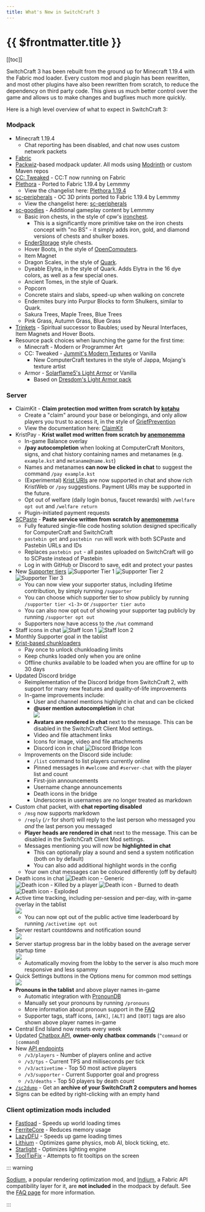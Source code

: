 ```yaml
---
title: What's New in SwitchCraft 3
---
```


# {{ $frontmatter.title }}

[[toc]]

<div class="whats-new-listing spread-lists">

SwitchCraft 3 has been rebuilt from the ground up for Minecraft 1.19.4 with the Fabric mod loader. Every custom mod and
plugin has been rewritten, and most other plugins have also been rewritten from scratch, to reduce the dependency on
third party code. This gives us much better control over the game and allows us to make changes and bugfixes much more 
quickly.

Here is a high level overview of what to expect in SwitchCraft 3:

### Modpack
- Minecraft 1.19.4
  - Chat reporting has been disabled, and chat now uses custom network packets
- [Fabric](https://fabricmc.net/)
- [Packwiz](https://packwiz.infra.link/)-based modpack updater. All mods using [Modrinth](https://modrinth.com/) or 
  custom Maven repos
- [CC: Tweaked](https://github.com/cc-tweaked/cc-tweaked) - CC:T now running on Fabric
- [Plethora](/whats-new/plethora) - Ported to Fabric 1.19.4 by Lemmmy
  - View the changelist here: [Plethora 1.19.4](/whats-new/plethora)
- [sc-peripherals](https://github.com/SwitchCraftCC/sc-peripherals) - OC 3D prints ported to Fabric 1.19.4 by Lemmmy
  - View the changelist here: [sc-peripherals](/whats-new/sc-peripherals)
- [sc-goodies](https://github.com/SwitchCraftCC/sc-goodies) - Additional gameplay content by Lemmmy
  - Basic iron chests, in the style of cpw's [ironchest](https://github.com/progwml6/ironchest).
    - This is a significantly more primitive take on the iron chests concept with "no BS" - it simply adds iron, gold,
      and diamond versions of chests and shulker boxes.
  - [EnderStorage](https://github.com/TheCBProject/EnderStorage) style chests.
  - Hover Boots, in the style of [OpenComputers](https://github.com/MightyPirates/OpenComputers).
  - Item Magnet
  - Dragon Scales, in the style of [Quark](https://github.com/VazkiiMods/Quark/).
  - Dyeable Elytra, in the style of Quark. Adds Elytra in the 16 dye colors, as well as a few special ones.
  - Ancient Tomes, in the style of Quark.
  - Popcorn
  - Concrete stairs and slabs, speed-up when walking on concrete
  - Endermites bury into Purpur Blocks to form Shulkers, similar to Quark.
  - Sakura Trees, Maple Trees, Blue Trees
  - Pink Grass, Autumn Grass, Blue Grass
- [Trinkets](https://github.com/emilyploszaj/trinkets) - Spiritual successor to Baubles; used by Neural Interfaces, 
  Item Magnets and Hover Boots.
- Resource pack choices when launching the game for the first time:
  - Minecraft - Modern or Programmer Art 
  - CC: Tweaked - [Jummit's Modern Textures](https://github.com/Lemmmy/CC-Jummit-Textures) or Vanilla
    - New ComputerCraft textures in the style of Jappa, Mojang's texture artist 
  - Armor - [Solarflame5's Light Armor](https://github.com/Solarflame5/minecraft-light-armor) or Vanilla
    - Based on [Dresdom's Light Armor pack](https://www.reddit.com/r/Minecraft/comments/7e8zqv/i_made_a_light_armor_resource_pack/)

### Server
- ClaimKit - **Claim protection mod written from scratch by [kotahu](https://github.com/kotahu)**
  - Create a "claim" around your base or belongings, and only allow players you trust to access it, in the style of
    [GriefPrevention](https://github.com/MinecraftPortCentral/GriefPrevention/)
  - View the documentation here: [ClaimKit](/faq/claimkit)
- KristPay - **Krist wallet mod written from scratch by [anemonemma](https://github.com/emmachase)**
  - In-game Balance overlay
  - **/pay autocompletion** when looking at ComputerCraft Monitors, signs, and chat history containing names and 
    metanames (e.g. `example.kst` and `metaname@name.kst`)
  - Names and metanames **can now be clicked in chat** to suggest the command `/pay example.kst`
  - (Experimental) [Krist URIs](https://docs.krist.dev/docs/uri.html) are now supported in chat and show rich KristWeb
    or `/pay` suggestions. Payment URIs may be supported in the future.
  - Opt out of welfare (daily login bonus, faucet rewards) with `/welfare opt out` and `/welfare return`
  - Plugin-initiated payment requests
- [SCPaste](https://p.sc3.io) - **Paste service written from scratch by [anemonemma](https://github.com/emmachase)**
  - Fully featured single-file code hosting solution designed specifically for ComputerCraft and SwitchCraft
  - `pastebin get` and `pastebin run` will work with both SCPaste and Pastebin URLs and IDs
  - Replaces `pastebin put` - all pastes uploaded on SwitchCraft will go to SCPaste instead of Pastebin
  - Log in with GitHub or Discord to save, edit and protect your pastes
- New [Supporter tiers](/faq/supporter) ![Supporter Tier 1](/img/supporter-tier-1.png) ![Supporter Tier 2](/img/supporter-tier-2.png) ![Supporter Tier 3](/img/supporter-tier-3.png)
  - You can now view your supporter status, including lifetime contribution, by simply running `/supporter`
  - You can choose which supporter tier to show publicly by running `/supporter tier <1-3>` or `/supporter tier auto`
  - You can also now opt out of showing your supporter tag publicly by running `/supporter opt out`
  - Supporters now have access to the `/hat` command
- Staff icons in chat ![Staff Icon 1](/img/staff-icon-1.png) ![Staff Icon 2](/img/staff-icon-2.png)
- Monthly Supporter goal in the tablist
- [Krist-based chunkloaders](/whats-new/chunkloaders)
  - Pay once to unlock chunkloading limits
  - Keep chunks loaded only when you are online
  - Offline chunks available to be loaded when you are offline for up to 30 days
- Updated Discord bridge
  - Reimplementation of the Discord bridge from SwitchCraft 2, with support for many new features and quality-of-life
    improvements
  - In-game improvements include:
    - User and channel mentions highlight in chat and can be clicked
    - **@user mention autocompletion** in chat<br />![](/img/discord-autocompletion.png)
    - **Avatars are rendered in chat** next to the message. This can be disabled in the SwitchCraft Client Mod settings.
    - Video and file attachment links
    - Icons for image, video and file attachments
    - Discord icon in chat ![Discord Bridge Icon](/img/discord-bridge-icon.png)
  - Improvements on the Discord side include:
    - `/list` command to list players currently online
    - Pinned messages in `#welcome` and `#server-chat` with the player list and count
    - First-join announcements
    - Username change announcements
    - Death icons in the bridge
    - Underscores in usernames are no longer treated as markdown
- Custom chat packet, with **chat reporting disabled**
  - `/msg` now supports markdown
  - `/reply` (`/r` for short) will reply to the last person who messaged you *and* the last person you messaged
  - **Player heads are rendered in chat** next to the message. This can be disabled in the SwitchCraft Client Mod 
    settings.
  - Messages mentioning you will now be **highlighted in chat**
    - This can optionally play a sound and send a system notification (both on by default)
    - You can also add additional highlight words in the config
  - Your own chat messages can be coloured differently (off by default)
- Death icons in chat ![Death icon - Generic](/img/death-icon-1.png) ![Death icon - Killed by a player](/img/death-icon-2.png) ![Death icon - Burned to death](/img/death-icon-3.png) ![Death icon - Exploded](/img/death-icon-4.png)
- Active time tracking, including per-session and per-day, with in-game overlay in the tablist<br />![](/img/tablist.png)
  - You can now opt out of the public active time leaderboard by running `/activetime opt out`
- Server restart countdowns and notification sound<br />![](/img/restart-countdown.png)
- Server startup progress bar in the lobby based on the average server startup time<br />![](/img/restart-progress.png)
  - Automatically moving from the lobby to the server is also much more responsive and less spammy
- Quick Settings buttons in the Options menu for common mod settings<br />![](/img/quick-settings.png)
- **Pronouns in the tablist** and above player names in-game
  - Automatic integration with [PronounDB](https://pronoundb.org)
  - Manually set your pronouns by running `/pronouns`
  - More information about pronoun support in the [FAQ](/faq/pronouns)
  - Supporter tags, staff icons, `[AFK]`, `[ALT]` and `[BOT]` tags are also shown above player names in-game
- Central End Island now resets every week
- Updated [Chatbox API](/chatbox/changes), **owner-only chatbox commands** (`^command` or `|command`)
- New [API endpoints](/faq/api)
  - `/v3/players` - Number of players online and active
  - `/v3/tps` - Current TPS and milliseconds per tick
  - `/v3/activetime` - Top 50 most active players
  - `/v3/supporter` - Current Supporter goal and progress
  - `/v3/deaths` - Top 50 players by death count
- [`/sc2dump`](/faq/sc2-dump) - Get an **archive of your SwitchCraft 2 computers and homes**
- Signs can be edited by right-clicking with an empty hand

</div>

### Client optimization mods included

- [Fastload](https://modrinth.com/mod/fastload) - Speeds up world loading times
- [FerriteCore](https://modrinth.com/mod/ferrite-core) - Reduces memory usage
- [LazyDFU](https://modrinth.com/mod/lazydfu) - Speeds up game loading times
- [Lithium](https://modrinth.com/mod/lithium) - Optimizes game physics, mob AI, block ticking, etc.
- [Starlight](https://modrinth.com/mod/starlight) - Optimizes lighting engine
- [ToolTipFix](https://modrinth.com/mod/tooltipfix) - Attempts to fit tooltips on the screen

::: warning

[Sodium](https://modrinth.com/mod/sodium), a popular rendering optimization mod, and
[Indium](https://modrinth.com/mod/indium), a Fabric API compatibility layer for it, are **not included** 
in the modpack by default. See the [FAQ page](/faq/sodium) for more information.

:::
